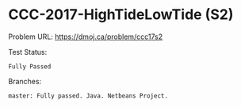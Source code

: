 # CCC-2017-HighTideLowTide (S2)

Problem URL:
    https://dmoj.ca/problem/ccc17s2
    
Test Status:

    Fully Passed
    
Branches:

    master: Fully passed. Java. Netbeans Project.
    
